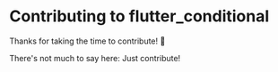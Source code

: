 # Contributing to flutter_conditional

Thanks for taking the time to contribute! 🎉

There's not much to say here: Just contribute!